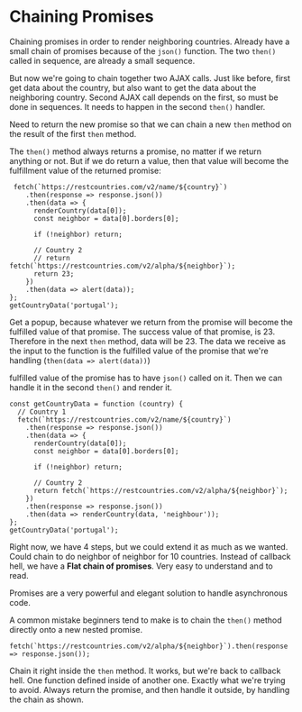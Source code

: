 # Chaining Promises

Chaining promises in order to render neighboring countries. Already have a small chain of promises because of the `json()` function. The two `then()` called in sequence, are already a small sequence.

But now we're going to chain together two AJAX calls. Just like before, first get data about the country, but also want to get the data about the neighboring country. Second AJAX call depends on the first, so must be done in sequences. It needs to happen in the second `then()` handler.

Need to return the new promise so that we can chain a new `then` method on the result of the first `then` method.

The `then()` method always returns a promise, no matter if we return anything or not. But if we do return a value, then that value will become the fulfillment value of the returned promise:

```
 fetch(`https://restcountries.com/v2/name/${country}`)
    .then(response => response.json())
    .then(data => {
      renderCountry(data[0]);
      const neighbor = data[0].borders[0];

      if (!neighbor) return;

      // Country 2
      // return fetch(`https://restcountries.com/v2/alpha/${neighbor}`);
      return 23;
    })
    .then(data => alert(data));
};
getCountryData('portugal');
```

Get a popup, because whatever we return from the promise will become the fulfilled value of that promise. The success value of that promise, is 23. Therefore in the next `then` method, data will be 23. The data we receive as the input to the function is the fulfilled value of the promise that we're handling (`then(data => alert(data))`)

fulfilled value of the promise has to have `json()` called on it. Then we can handle it in the second `then()` and render it.

```
const getCountryData = function (country) {
  // Country 1
  fetch(`https://restcountries.com/v2/name/${country}`)
    .then(response => response.json())
    .then(data => {
      renderCountry(data[0]);
      const neighbor = data[0].borders[0];

      if (!neighbor) return;

      // Country 2
      return fetch(`https://restcountries.com/v2/alpha/${neighbor}`);
    })
    .then(response => response.json())
    .then(data => renderCountry(data, 'neighbour'));
};
getCountryData('portugal');
```

Right now, we have 4 steps, but we could extend it as much as we wanted. Could chain to do neighbor of neighbor for 10 countries. Instead of callback hell, we have a **Flat chain of promises**. Very easy to understand and to read.

Promises are a very powerful and elegant solution to handle asynchronous code.

A common mistake beginners tend to make is to chain the `then()` method directly onto a new nested promise.

```
fetch(`https://restcountries.com/v2/alpha/${neighbor}`).then(response => response.json());
```

Chain it right inside the `then` method. It works, but we're back to callback hell. One function defined inside of another one. Exactly what we're trying to avoid. Always return the promise, and then handle it outside, by handling the chain as shown.
